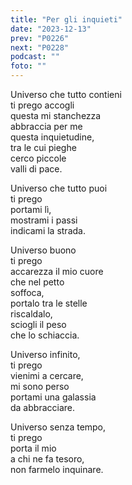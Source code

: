 ```yaml
---
title: "Per gli inquieti"
date: "2023-12-13"
prev: "P0226"
next: "P0228"
podcast: ""
foto: ""
---
```


Universo che tutto contieni  
ti prego accogli  
questa mi stanchezza  
abbraccia per me  
questa inquietudine,  
tra le cui pieghe  
cerco piccole  
valli di pace.  
  
Universo che tutto puoi  
ti prego   
portami lì,  
mostrami i passi  
indicami la strada.  
  
Universo buono  
ti prego  
accarezza il mio cuore  
che nel petto  
soffoca,  
portalo tra le stelle  
riscaldalo,  
sciogli il peso  
che lo schiaccia.  
  
Universo infinito,  
ti prego  
vienimi a cercare,  
mi sono perso  
portami una galassia  
da abbracciare.  
  
Universo senza tempo,  
ti prego  
porta il mio  
a chi ne fa tesoro,  
non farmelo inquinare.    
   